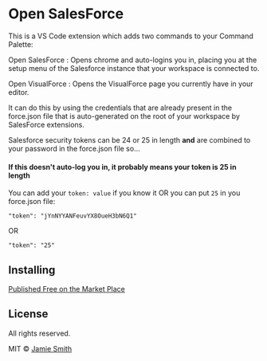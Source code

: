 # Open SalesForce
This is a VS Code extension which adds two commands to your Command Palette:

Open SalesForce : Opens chrome and auto-logins you in, placing you at the setup menu of the Salesforce instance that your workspace is connected to.

Open VisualForce : Opens the VisualForce page you currently have in your editor.

It can do this by using the credentials that are already present in the force.json file that is auto-generated on the root of your workspace by SalesForce extensions.

Salesforce security tokens can be 24 or 25 in length <b>and</b> are combined to your password in the force.json file so...

#### If this doesn't auto-log you in, it probably means your token is 25 in length
You can add your  `token: value`  if you know it OR you can put `25` in you force.json file:

`"token": "jYnNYYANFeuvYX8OueH3bN6Q1"`

OR

`"token": "25"`


## Installing
[Published Free on the Market Place](https://marketplace.visualstudio.com/items?itemName=JamieSmith.open-salesforce)


## License
All rights reserved.

MIT © [Jamie Smith](https://jamiesmiths.com)